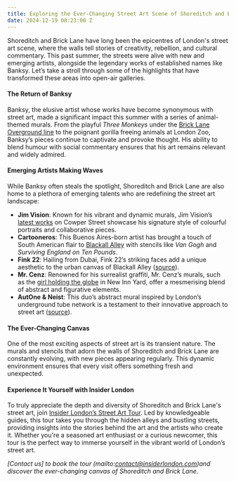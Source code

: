 ```yaml
---
title: Exploring the Ever-Changing Street Art Scene of Shoreditch and Brick Lane
date: 2024-12-19 08:23:00 Z
---
```




Shoreditch and Brick Lane have long been the epicentres of London's street art scene, where the walls tell stories of creativity, rebellion, and cultural commentary. This past summer, the streets were alive with new and emerging artists, alongside the legendary works of established names like Banksy. Let’s take a stroll through some of the highlights that have transformed these areas into open-air galleries.

#### The Return of Banksy

Banksy, the elusive artist whose works have become synonymous with street art, made a significant impact this summer with a series of animal-themed murals. From the playful *Three Monkeys* under the [Brick Lane Overground line](https://metro.co.uk/2024/08/13/map-shows-find-banksys-best-graffiti-spate-new-london-artworks-21415341/) to the poignant gorilla freeing animals at London Zoo, Banksy’s pieces continue to captivate and provoke thought. His ability to blend humour with social commentary ensures that his art remains relevant and widely admired.

#### Emerging Artists Making Waves

While Banksy often steals the spotlight, Shoreditch and Brick Lane are also home to a plethora of emerging talents who are redefining the street art landscape:

- **Jim Vision**: Known for his vibrant and dynamic murals, Jim Vision’s [latest works](https://www.atfirstsightgallery.com/blogs/blog/street) on Cowper Street showcase his signature style of colourful portraits and collaborative pieces.
- **Cartooneros**: This Buenos Aires-born artist has brought a touch of South American flair to [Blackall Alley](https://yieldgallery.com/news/beyond-banksy-the-other-british-street-artists-you-should-know/) with stencils like *Van Gogh* and *Surviving England on Ten Pounds*.
- **Fink 22**: Hailing from Dubai, Fink 22’s striking faces add a unique aesthetic to the urban canvas of Blackall Alley ([source](https://yieldgallery.com/news/beyond-banksy-the-other-british-street-artists-you-should-know/)).
- **Mr. Cenz**: Renowned for his surrealist graffiti, Mr. Cenz’s murals, such as the [girl holding the globe](https://metro.co.uk/2024/08/13/map-shows-find-banksys-best-graffiti-spate-new-london-artworks-21415341/) in New Inn Yard, offer a mesmerising blend of abstract and figurative elements.
- **AutOne & Neist**: This duo’s abstract mural inspired by London’s underground tube network is a testament to their innovative approach to street art ([source](https://yieldgallery.com/news/beyond-banksy-the-other-british-street-artists-you-should-know/)).

#### The Ever-Changing Canvas

One of the most exciting aspects of street art is its transient nature. The murals and stencils that adorn the walls of Shoreditch and Brick Lane are constantly evolving, with new pieces appearing regularly. This dynamic environment ensures that every visit offers something fresh and unexpected.

#### Experience It Yourself with Insider London

To truly appreciate the depth and diversity of Shoreditch and Brick Lane's street art, join [Insider London’s Street Art Tour](https://www.insiderlondon.com/street-art-tour/). Led by knowledgeable guides, this tour takes you through the hidden alleys and bustling streets, providing insights into the stories behind the art and the artists who create it. Whether you're a seasoned art enthusiast or a curious newcomer, this tour is the perfect way to immerse yourself in the vibrant world of London’s street art.

*[Contact us] to book the tour (mailto:contact@insiderlondon.com)and discover the ever-changing canvas of Shoreditch and Brick Lane.*
